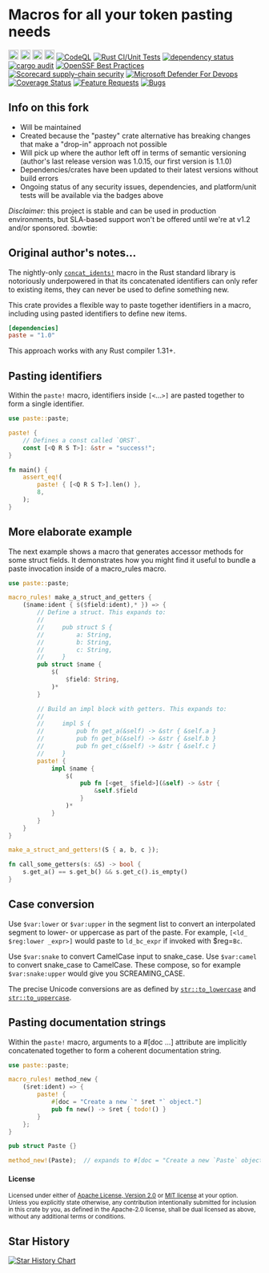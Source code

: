 Macros for all your token pasting needs
=======================================

[<img alt="github" src="https://img.shields.io/badge/github-butlergroup/paste-8da0cb?style=for-the-badge&labelColor=555555&logo=github" height="20">](https://github.com/butlergroup/paste)
[<img alt="crates.io" src="https://img.shields.io/crates/v/paste.svg?style=for-the-badge&color=fc8d62&logo=rust" height="20">](https://crates.io/crates/paste)
[<img alt="docs.rs" src="https://img.shields.io/badge/docs.rs-paste-66c2a5?style=for-the-badge&labelColor=555555&logo=docs.rs" height="20">](https://docs.rs/paste)
[<img alt="build status" src="https://img.shields.io/github/actions/workflow/status/butlergroup/paste/ci.yml?branch=master&style=for-the-badge" height="20">](https://github.com/butlergroup/paste/actions?query=branch%3Amaster)
[![CodeQL](https://github.com/butlergroup/paste/actions/workflows/github-code-scanning/codeql/badge.svg)](https://github.com/butlergroup/paste/actions/workflows/github-code-scanning/codeql)
[![Rust CI/Unit Tests](https://github.com/butlergroup/paste/actions/workflows/ci.yml/badge.svg)](https://github.com/butlergroup/paste/actions/workflows/ci.yml)
[![dependency status](https://deps.rs/repo/github/butlergroup/paste/status.svg)](https://deps.rs/repo/github/butlergroup/paste)
[![cargo audit](https://github.com/butlergroup/paste/actions/workflows/cargo-audit.yml/badge.svg)](https://github.com/butlergroup/paste/actions/workflows/cargo-audit.yml)
[![OpenSSF Best Practices](https://www.bestpractices.dev/projects/11322/badge)](https://www.bestpractices.dev/projects/11322)
[![Scorecard supply-chain security](https://github.com/butlergroup/paste/actions/workflows/scorecard.yml/badge.svg)](https://github.com/butlergroup/paste/actions/workflows/scorecard.yml)
[![Microsoft Defender For Devops](https://github.com/butlergroup/paste/actions/workflows/defender-for-devops.yml/badge.svg)](https://github.com/butlergroup/paste/actions/workflows/defender-for-devops.yml)
[![Coverage Status](https://coveralls.io/repos/github/butlergroup/paste/badge.svg?branch=master)](https://coveralls.io/github/butlergroup/paste?branch=master)
[![Feature Requests](https://img.shields.io/github/issues/butlergroup/paste/feature-request.svg)](https://github.com/butlergroup/paste/issues?q=is%3Aopen+is%3Aissue+label%3Aenhancement)
[![Bugs](https://img.shields.io/github/issues/butlergroup/paste/bug.svg)](https://github.com/butlergroup/paste/issues?utf8=✓&q=is%3Aissue+is%3Aopen+label%3Abug)

## Info on this fork

 - Will be maintained
 - Created because the "pastey" crate alternative has breaking changes that make a "drop-in" approach not possible 
 - Will pick up where the author left off in terms of semantic versioning (author's last release version was 1.0.15, our first version is 1.1.0)
 - Dependencies/crates have been updated to their latest versions without build errors
 - Ongoing status of any security issues, dependencies, and platform/unit tests will be available via the badges above

*Disclaimer:* this project is stable and can be used in production environments, but SLA-based support won't be offered until we're at v1.2 and/or sponsored. :bowtie:

## Original author's notes...

The nightly-only [`concat_idents!`] macro in the Rust standard library is
notoriously underpowered in that its concatenated identifiers can only refer to
existing items, they can never be used to define something new.

[`concat_idents!`]: https://doc.rust-lang.org/std/macro.concat_idents.html

This crate provides a flexible way to paste together identifiers in a macro,
including using pasted identifiers to define new items.

```toml
[dependencies]
paste = "1.0"
```

This approach works with any Rust compiler 1.31+.

## Pasting identifiers

Within the `paste!` macro, identifiers inside `[<`...`>]` are pasted together to
form a single identifier.

```rust
use paste::paste;

paste! {
    // Defines a const called `QRST`.
    const [<Q R S T>]: &str = "success!";
}

fn main() {
    assert_eq!(
        paste! { [<Q R S T>].len() },
        8,
    );
}
```

## More elaborate example

The next example shows a macro that generates accessor methods for some struct
fields. It demonstrates how you might find it useful to bundle a paste
invocation inside of a macro\_rules macro.

```rust
use paste::paste;

macro_rules! make_a_struct_and_getters {
    ($name:ident { $($field:ident),* }) => {
        // Define a struct. This expands to:
        //
        //     pub struct S {
        //         a: String,
        //         b: String,
        //         c: String,
        //     }
        pub struct $name {
            $(
                $field: String,
            )*
        }

        // Build an impl block with getters. This expands to:
        //
        //     impl S {
        //         pub fn get_a(&self) -> &str { &self.a }
        //         pub fn get_b(&self) -> &str { &self.b }
        //         pub fn get_c(&self) -> &str { &self.c }
        //     }
        paste! {
            impl $name {
                $(
                    pub fn [<get_ $field>](&self) -> &str {
                        &self.$field
                    }
                )*
            }
        }
    }
}

make_a_struct_and_getters!(S { a, b, c });

fn call_some_getters(s: &S) -> bool {
    s.get_a() == s.get_b() && s.get_c().is_empty()
}
```

## Case conversion

Use `$var:lower` or `$var:upper` in the segment list to convert an interpolated
segment to lower- or uppercase as part of the paste. For example, `[<ld_
$reg:lower _expr>]` would paste to `ld_bc_expr` if invoked with $reg=`Bc`.

Use `$var:snake` to convert CamelCase input to snake\_case.
Use `$var:camel` to convert snake\_case to CamelCase.
These compose, so for example `$var:snake:upper` would give you SCREAMING\_CASE.

The precise Unicode conversions are as defined by [`str::to_lowercase`] and
[`str::to_uppercase`].

[`str::to_lowercase`]: https://doc.rust-lang.org/std/primitive.str.html#method.to_lowercase
[`str::to_uppercase`]: https://doc.rust-lang.org/std/primitive.str.html#method.to_uppercase

## Pasting documentation strings

Within the `paste!` macro, arguments to a #\[doc ...\] attribute are implicitly
concatenated together to form a coherent documentation string.

```rust
use paste::paste;

macro_rules! method_new {
    ($ret:ident) => {
        paste! {
            #[doc = "Create a new `" $ret "` object."]
            pub fn new() -> $ret { todo!() }
        }
    };
}

pub struct Paste {}

method_new!(Paste);  // expands to #[doc = "Create a new `Paste` object"]
```

#### License

<sup>
Licensed under either of <a href="LICENSE-APACHE">Apache License, Version
2.0</a> or <a href="LICENSE-MIT">MIT license</a> at your option.
</sup>

<br>

<sub>
Unless you explicitly state otherwise, any contribution intentionally submitted
for inclusion in this crate by you, as defined in the Apache-2.0 license, shall
be dual licensed as above, without any additional terms or conditions.
</sub>

## Star History

[![Star History Chart](https://api.star-history.com/svg?repos=butlergroup/paste&type=Date)](https://www.star-history.com/#butlergroup/paste&Date)